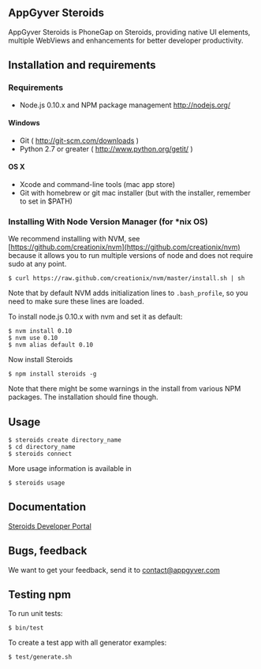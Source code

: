 AppGyver Steroids
-----------------

AppGyver Steroids is PhoneGap on Steroids, providing native UI elements, multiple WebViews and enhancements for better developer productivity.


## Installation and requirements

### Requirements

* Node.js 0.10.x and NPM package management http://nodejs.org/

#### Windows

* Git ( http://git-scm.com/downloads )
* Python 2.7 or greater ( http://www.python.org/getit/ )

#### OS X

* Xcode and command-line tools (mac app store)
* Git with homebrew or git mac installer (but with the installer, remember to set in $PATH)

### Installing With Node Version Manager (for *nix OS)

We recommend installing with NVM, see [https://github.com/creationix/nvm](https://github.com/creationix/nvm) because it allows you to run multiple versions of node and does not require sudo at any point.

    $ curl https://raw.github.com/creationix/nvm/master/install.sh | sh

Note that by default NVM adds initialization lines to `.bash_profile`, so you need to make sure these lines are loaded.

To install node.js 0.10.x with nvm and set it as default:

    $ nvm install 0.10
    $ nvm use 0.10
    $ nvm alias default 0.10

Now install Steroids

    $ npm install steroids -g

Note that there might be some warnings in the install from various NPM packages.  The installation should fine though.

## Usage

    $ steroids create directory_name
    $ cd directory_name
    $ steroids connect

More usage information is available in

    $ steroids usage


## Documentation

[Steroids Developer Portal](http://developers.appgyver.com)


## Bugs, feedback

We want to get your feedback, send it to contact@appgyver.com


## Testing npm

To run unit tests:

    $ bin/test

To create a test app with all generator examples:

    $ test/generate.sh
